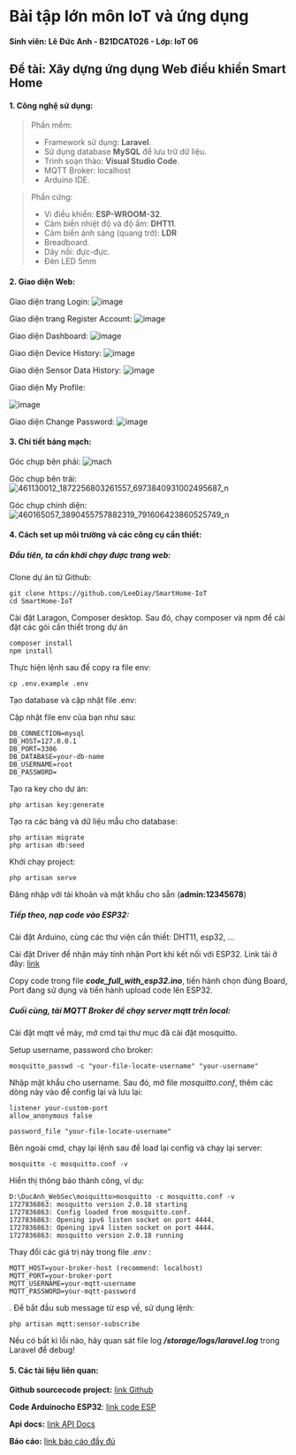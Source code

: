 # Bài tập lớn môn IoT và ứng dụng
#### Sinh viên: Lê Đức Anh - B21DCAT026 - Lớp: IoT 06
## Đề tài: Xây dựng ứng dụng Web điều khiển Smart Home

#### 1. Công nghệ sử dụng:
>Phần mềm:
>- Framework sử dụng: **Laravel**.
>- Sử dụng database **MySQL** để lưu trữ dữ liệu.
>- Trình soạn thảo: **Visual Studio Code**.
>- MQTT Broker: localhost
>- Arduino IDE.

>Phần cứng:
>- Vi điều khiển: **ESP-WROOM-32**.
>- Cảm biến nhiệt độ và độ ẩm: **DHT11**.
>- Cảm biến ánh sáng (quang trở): **LDR**
>- Breadboard.
>- Dây nối: đực-đực.
>- Đèn LED 5mm

#### 2. Giao diện Web:
Giao diện trang Login: 
![image](https://hackmd.io/_uploads/SJ_GiBqCR.png)

Giao diện trang Register Account:
![image](https://hackmd.io/_uploads/S1EviH9C0.png)

Giao diện Dashboard:
![image](https://hackmd.io/_uploads/rkXnDGlk1g.png)

Giao diện Device History:
![image](https://hackmd.io/_uploads/HJ-TPMx11e.png)

Giao diện Sensor Data History:
![image](https://hackmd.io/_uploads/r1YyYMlJ1e.png)

Giao diện My Profile:

![image](https://hackmd.io/_uploads/B10eYfgyke.png)

Giao diện Change Password: 
![image](https://hackmd.io/_uploads/SJQf9SdR0.png)

#### 3. Chi tiết bảng mạch:
Góc chụp bên phải:
![mach](https://hackmd.io/_uploads/Syo_iHdRC.jpg)

Góc chụp bên trái: 
![461130012_1872256803261557_6973840931002495687_n](https://hackmd.io/_uploads/H1FhiruR0.jpg)

Góc chụp chính diện: 
![460165057_3890455757882319_791606423860525749_n](https://hackmd.io/_uploads/SJ4y3B_C0.jpg)

#### 4. Cách set up môi trường và các công cụ cần thiết:

##### Đầu tiên, ta cần khởi chạy được trang web:
Clone dự án từ Github:
```none
git clone https://github.com/LeeDiay/SmartHome-IoT
cd SmartHome-IoT
```

Cài đặt Laragon, Composer desktop. Sau đó, chạy composer và npm để cài đặt các gói cần thiết trong dự án

```none
composer install
npm install 
```

Thực hiện lệnh sau để copy ra file env:  

```none
cp .env.example .env
```

Tạo database và cập nhật file .env:

Cập nhật file env của bạn như sau:

```none
DB_CONNECTION=mysql          
DB_HOST=127.0.0.1            
DB_PORT=3306                 
DB_DATABASE=your-db-name    
DB_USERNAME=root             
DB_PASSWORD=   
```
Tạo ra key cho dự án:

```none
php artisan key:generate
```

Tạo ra các bảng và dữ liệu mẫu cho database:

```none
php artisan migrate
php artisan db:seed
```

Khởi chạy project:

```none
php artisan serve
```

Đăng nhập với tài khoản và mật khẩu cho sẵn (**admin:12345678**)

##### Tiếp theo, nạp code vào ESP32:

Cài đặt Arduino, cùng các thư viện cần thiết: DHT11, esp32, ...

Cài đặt Driver để nhận máy tính nhận Port khi kết nối với ESP32. Link tải ở đây: [link ](https://www.silabs.com/developers/usb-to-uart-bridge-vcp-drivers?tab=downloads)

Copy code trong file ***code_full_with_esp32.ino***, tiến hành chọn đúng Board, Port đang sử dụng và tiến hành upload code lên ESP32.

##### Cuối cùng, tải MQTT Broker để chạy server mqtt trên local:

Cài đặt mqtt về máy, mở cmd tại thư mục đã cài đặt mosquitto. 

Setup username, password cho broker:
```
mosquitto_passwd -c "your-file-locate-username" "your-username"
```
Nhập mật khẩu cho username. Sau đó, mở file *mosquitto.conf*, thêm các dòng này vào để config lại và lưu lại:
```
listener your-custom-port
allow_anonymous false

password_file "your-file-locate-username"
```

Bên ngoài cmd, chạy lại lệnh sau để load lại config và chạy lại server:
```
mosquitto -c mosquitto.conf -v
```

Hiển thị thông báo thành công, ví dụ:

```
D:\DucAnh_WebSec\mosquitto>mosquitto -c mosquitto.conf -v
1727836863: mosquitto version 2.0.18 starting
1727836863: Config loaded from mosquitto.conf.
1727836863: Opening ipv6 listen socket on port 4444.
1727836863: Opening ipv4 listen socket on port 4444.
1727836863: mosquitto version 2.0.18 running
```

Thay đổi các giá trị này trong file *.env* :

```none
MQTT_HOST=your-broker-host (recommend: localhost)
MQTT_PORT=your-broker-port
MQTT_USERNAME=your-mqtt-username
MQTT_PASSWORD=your-mqtt-password
```

. Để bắt đầu sub message từ esp về, sử dụng lệnh: 

```none
php artisan mqtt:sensor-subscribe
```

Nếu có bất kì lỗi nào, hãy quan sát file log ***/storage/logs/laravel.log*** trong Laravel để debug!

#### 5. Các tài liệu liên quan:

**Github sourcecode **project**:** [link Github](https://github.com/LeeDiay/SmartHome-IoT) 

**Code Arduinocho ESP32**: [link code ESP](https://github.com/LeeDiay/SmartHome-IoT/blob/main/code_full_with_esp32.ino) 

**Api docs:**   [link API Docs](http://160.30.54.8/swagger-ui/dist/)

**Báo cáo:** [link báo cáo đầy đủ](https://drive.google.com/file/d/1c2A_UEotrUFbrZS1stwRxEMJOdnPRba0/view?usp=sharing)
